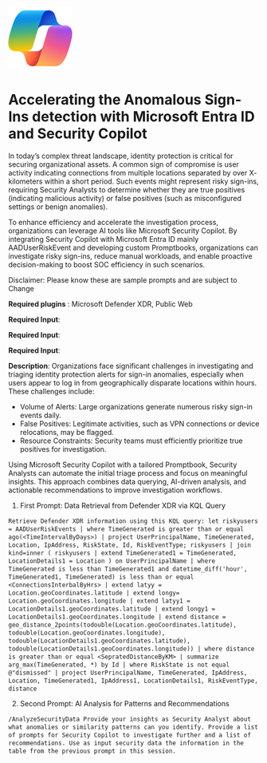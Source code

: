 ![Security CoPilot Logo](https://github.com/Azure/Copilot-For-Security/blob/main/Images/ic_fluent_copilot_64_64%402x.png)

# Accelerating the Anomalous Sign-Ins detection with Microsoft Entra ID and Security Copilot

In today’s complex threat landscape, identity protection is critical for securing organizational assets. A common sign of compromise is user activity indicating connections from multiple locations separated by over X- kilometers within a short period. Such events might represent risky sign-ins, requiring Security Analysts to determine whether they are true positives (indicating malicious activity) or false positives (such as misconfigured settings or benign anomalies).

To enhance efficiency and accelerate the investigation process, organizations can leverage AI tools like Microsoft Security Copilot. By integrating Security Copilot with Microsoft Entra ID mainly AADUserRiskEvent and developing custom Promptbooks, organizations can investigate risky sign-ins, reduce manual workloads, and enable proactive decision-making to boost SOC efficiency in such scenarios.

Disclaimer: Please know these are sample prompts and are subject to Change




**Required plugins** : Microsoft Defender XDR, Public Web

**Required Input**:<TimeIntervalByDays>

**Required Input**:<ConnectionsInterbalByHrs>

**Required Input**:<SepratedDistanceByKM>

**Description**: Organizations face significant challenges in investigating and triaging identity protection alerts for sign-in anomalies, especially when users appear to log in from geographically disparate locations within hours. These challenges include:

- Volume of Alerts: Large organizations generate numerous risky sign-in events daily.
- False Positives: Legitimate activities, such as VPN connections or device relocations, may be flagged.
- Resource Constraints: Security teams must efficiently prioritize true positives for investigation.

Using Microsoft Security Copilot with a tailored Promptbook, Security Analysts can automate the initial triage process and focus on meaningful insights. This approach combines data querying, AI-driven analysis, and actionable recommendations to improve investigation workflows.

1. First Prompt: Data Retrieval from Defender XDR via KQL Query
 ```
 Retrieve Defender XDR information using this KQL query: let riskyusers = AADUserRiskEvents | where TimeGenerated is greater than or equal ago(<TimeIntervalByDays>) | project UserPrincipalName, TimeGenerated, Location, IpAddress, RiskState, Id, RiskEventType; riskyusers | join kind=inner ( riskyusers | extend TimeGenerated1 = TimeGenerated, LocationDetails1 = Location ) on UserPrincipalName | where TimeGenerated is less than TimeGenerated1 and datetime_diff('hour', TimeGenerated1, TimeGenerated) is less than or equal <ConnectionsInterbalByHrs> | extend latyy = Location.geoCoordinates.latitude | extend longy= Location.geoCoordinates.longitude | extend latyy1 = LocationDetails1.geoCoordinates.latitude | extend longy1 = LocationDetails1.geoCoordinates.longitude | extend distance = geo_distance_2points(todouble(Location.geoCoordinates.latitude), todouble(Location.geoCoordinates.longitude), todouble(LocationDetails1.geoCoordinates.latitude), todouble(LocationDetails1.geoCoordinates.longitude)) | where distance is greater than or equal <SepratedDistanceByKM> | summarize arg_max(TimeGenerated, *) by Id | where RiskState is not equal @"dismissed" | project UserPrincipalName, TimeGenerated, IpAddress, Location, TimeGenerated1, IpAddress1, LocationDetails1, RiskEventType, distance
 ```
2.  Second Prompt: AI Analysis for Patterns and Recommendations
 ```
/AnalyzeSecurityData Provide your insights as Security Analyst about what anomalies or similarity patterns can you identify. Provide a list of prompts for Security Copilot to investigate further and a list of recommendations. Use as input security data the information in the table from the previous prompt in this session.
 ```